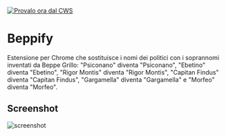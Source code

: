<a target="_blank" href="https://chrome.google.com/webstore/detail/beppify/lgbjgkagaihamajlogajfhonaklbelkl">![Provalo ora dal CWS](http://i.imgur.com/S89PnmP.png "Clicca qui per installarlo dal Chrome Web Store")</a>

# Beppify

Estensione per Chrome che sostituisce i nomi dei politici con i soprannomi inventati da Beppe Grillo: "Psiconano" diventa "Psiconano", "Ebetino" diventa "Ebetino", "Rigor Montis" diventa "Rigor Montis", "Capitan Findus" diventa "Capitan Findus", "Gargamella" diventa "Gargamella" e "Morfeo" diventa "Morfeo".

## Screenshot

![screenshot](http://i.imgur.com/WolGhv8.png)
